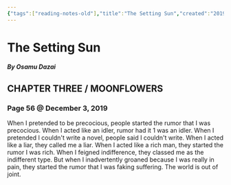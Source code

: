 ```yaml
---
{"tags":["reading-notes-old"],"title":"The Setting Sun","created":"2019-12-03T17:40:07+06:00","updated":"2024-10-03T13:53:50+06:00","dg-publish":true,"dg-note-icon":"stone","dg-path":"Reading/Notes and Highlights/The Setting Sun.md","permalink":"/reading/notes-and-highlights/the-setting-sun/","dgPassFrontmatter":true,"noteIcon":"stone"}
---
```




# The Setting Sun
##### By Osamu Dazai

## CHAPTER THREE / MOONFLOWERS
### Page 56 @ December 3, 2019
When I pretended to be precocious, people started the rumor that I was precocious. When I acted like an idler, rumor had it 1 was an idler. When I pretended I couldn't write a novel, people said I couldn't write. When I acted like a liar, they called me a liar. When I acted like a rich man, they started the rumor I was rich. When I feigned indifference, they classed me as the indifferent type. But when I inadvertently groaned because I was really in pain, they started the rumor that I was faking suffering. The world is out of joint.